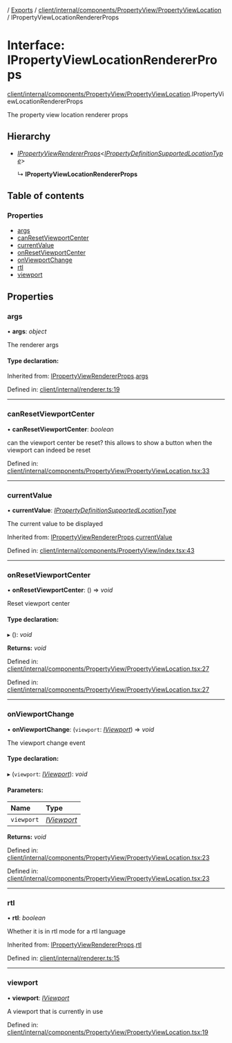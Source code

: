 [](../README.md) / [Exports](../modules.md) / [client/internal/components/PropertyView/PropertyViewLocation](../modules/client_internal_components_propertyview_propertyviewlocation.md) / IPropertyViewLocationRendererProps

# Interface: IPropertyViewLocationRendererProps

[client/internal/components/PropertyView/PropertyViewLocation](../modules/client_internal_components_propertyview_propertyviewlocation.md).IPropertyViewLocationRendererProps

The property view location renderer props

## Hierarchy

* [*IPropertyViewRendererProps*](client_internal_components_propertyview.ipropertyviewrendererprops.md)<[*IPropertyDefinitionSupportedLocationType*](base_root_module_itemdefinition_propertydefinition_types_location.ipropertydefinitionsupportedlocationtype.md)\>

  ↳ **IPropertyViewLocationRendererProps**

## Table of contents

### Properties

- [args](client_internal_components_propertyview_propertyviewlocation.ipropertyviewlocationrendererprops.md#args)
- [canResetViewportCenter](client_internal_components_propertyview_propertyviewlocation.ipropertyviewlocationrendererprops.md#canresetviewportcenter)
- [currentValue](client_internal_components_propertyview_propertyviewlocation.ipropertyviewlocationrendererprops.md#currentvalue)
- [onResetViewportCenter](client_internal_components_propertyview_propertyviewlocation.ipropertyviewlocationrendererprops.md#onresetviewportcenter)
- [onViewportChange](client_internal_components_propertyview_propertyviewlocation.ipropertyviewlocationrendererprops.md#onviewportchange)
- [rtl](client_internal_components_propertyview_propertyviewlocation.ipropertyviewlocationrendererprops.md#rtl)
- [viewport](client_internal_components_propertyview_propertyviewlocation.ipropertyviewlocationrendererprops.md#viewport)

## Properties

### args

• **args**: *object*

The renderer args

#### Type declaration:

Inherited from: [IPropertyViewRendererProps](client_internal_components_propertyview.ipropertyviewrendererprops.md).[args](client_internal_components_propertyview.ipropertyviewrendererprops.md#args)

Defined in: [client/internal/renderer.ts:19](https://github.com/onzag/itemize/blob/28218320/client/internal/renderer.ts#L19)

___

### canResetViewportCenter

• **canResetViewportCenter**: *boolean*

can the viewport center be reset? this allows
to show a button when the viewport can indeed
be reset

Defined in: [client/internal/components/PropertyView/PropertyViewLocation.tsx:33](https://github.com/onzag/itemize/blob/28218320/client/internal/components/PropertyView/PropertyViewLocation.tsx#L33)

___

### currentValue

• **currentValue**: [*IPropertyDefinitionSupportedLocationType*](base_root_module_itemdefinition_propertydefinition_types_location.ipropertydefinitionsupportedlocationtype.md)

The current value to be displayed

Inherited from: [IPropertyViewRendererProps](client_internal_components_propertyview.ipropertyviewrendererprops.md).[currentValue](client_internal_components_propertyview.ipropertyviewrendererprops.md#currentvalue)

Defined in: [client/internal/components/PropertyView/index.tsx:43](https://github.com/onzag/itemize/blob/28218320/client/internal/components/PropertyView/index.tsx#L43)

___

### onResetViewportCenter

• **onResetViewportCenter**: () => *void*

Reset viewport center

#### Type declaration:

▸ (): *void*

**Returns:** *void*

Defined in: [client/internal/components/PropertyView/PropertyViewLocation.tsx:27](https://github.com/onzag/itemize/blob/28218320/client/internal/components/PropertyView/PropertyViewLocation.tsx#L27)

Defined in: [client/internal/components/PropertyView/PropertyViewLocation.tsx:27](https://github.com/onzag/itemize/blob/28218320/client/internal/components/PropertyView/PropertyViewLocation.tsx#L27)

___

### onViewportChange

• **onViewportChange**: (`viewport`: [*IViewport*](client_internal_components_propertyentry_propertyentrylocation.iviewport.md)) => *void*

The viewport change event

#### Type declaration:

▸ (`viewport`: [*IViewport*](client_internal_components_propertyentry_propertyentrylocation.iviewport.md)): *void*

#### Parameters:

Name | Type |
:------ | :------ |
`viewport` | [*IViewport*](client_internal_components_propertyentry_propertyentrylocation.iviewport.md) |

**Returns:** *void*

Defined in: [client/internal/components/PropertyView/PropertyViewLocation.tsx:23](https://github.com/onzag/itemize/blob/28218320/client/internal/components/PropertyView/PropertyViewLocation.tsx#L23)

Defined in: [client/internal/components/PropertyView/PropertyViewLocation.tsx:23](https://github.com/onzag/itemize/blob/28218320/client/internal/components/PropertyView/PropertyViewLocation.tsx#L23)

___

### rtl

• **rtl**: *boolean*

Whether it is in rtl mode for a rtl language

Inherited from: [IPropertyViewRendererProps](client_internal_components_propertyview.ipropertyviewrendererprops.md).[rtl](client_internal_components_propertyview.ipropertyviewrendererprops.md#rtl)

Defined in: [client/internal/renderer.ts:15](https://github.com/onzag/itemize/blob/28218320/client/internal/renderer.ts#L15)

___

### viewport

• **viewport**: [*IViewport*](client_internal_components_propertyentry_propertyentrylocation.iviewport.md)

A viewport that is currently in use

Defined in: [client/internal/components/PropertyView/PropertyViewLocation.tsx:19](https://github.com/onzag/itemize/blob/28218320/client/internal/components/PropertyView/PropertyViewLocation.tsx#L19)
